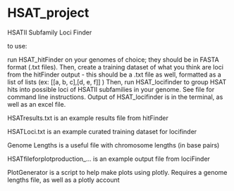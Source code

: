 # HSAT_project
HSATII Subfamily Loci Finder

to use:

run HSAT_hitFinder on your genomes of choice; they should be in FASTA format (.txt files).
Then, create a training dataset of what you think are loci from the hitFinder output - this should be a .txt file as well, formatted as a list of lists (ex: [[a, b, c],[d, e, f]] )
Then, run HSAT_locifinder to group HSAT hits into possible loci of HSATII subfamilies in your genome. See file for command line instructions.
Output of HSAT_locifinder is in the terminal, as well as an excel file.

HSATresults.txt is an example results file from hitFinder

HSATLoci.txt is an example curated training dataset for locifinder

Genome Lengths is a useful file with chromosome lengths (in base pairs)

HSATfileforplotproduction_... is an example output file from lociFinder

PlotGenerator is a script to help make plots using plotly. Requires a genome lengths file, as well as a plotly account